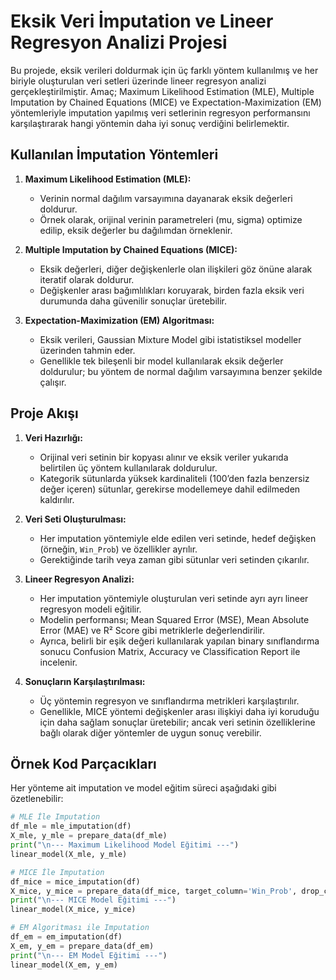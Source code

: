 # Eksik Veri İmputation ve Lineer Regresyon Analizi Projesi

Bu projede, eksik verileri doldurmak için üç farklı yöntem kullanılmış ve her biriyle oluşturulan veri setleri üzerinde lineer regresyon analizi gerçekleştirilmiştir. Amaç; Maximum Likelihood Estimation (MLE), Multiple Imputation by Chained Equations (MICE) ve Expectation-Maximization (EM) yöntemleriyle imputation yapılmış veri setlerinin regresyon performansını karşılaştırarak hangi yöntemin daha iyi sonuç verdiğini belirlemektir.

## Kullanılan İmputation Yöntemleri

1. **Maximum Likelihood Estimation (MLE):**  
   - Verinin normal dağılım varsayımına dayanarak eksik değerleri doldurur.
   - Örnek olarak, orijinal verinin parametreleri (mu, sigma) optimize edilip, eksik değerler bu dağılımdan örneklenir.

2. **Multiple Imputation by Chained Equations (MICE):**  
   - Eksik değerleri, diğer değişkenlerle olan ilişkileri göz önüne alarak iteratif olarak doldurur.
   - Değişkenler arası bağımlılıkları koruyarak, birden fazla eksik veri durumunda daha güvenilir sonuçlar üretebilir.

3. **Expectation-Maximization (EM) Algoritması:**  
   - Eksik verileri, Gaussian Mixture Model gibi istatistiksel modeller üzerinden tahmin eder.
   - Genellikle tek bileşenli bir model kullanılarak eksik değerler doldurulur; bu yöntem de normal dağılım varsayımına benzer şekilde çalışır.

## Proje Akışı

1. **Veri Hazırlığı:**  
   - Orijinal veri setinin bir kopyası alınır ve eksik veriler yukarıda belirtilen üç yöntem kullanılarak doldurulur.
   - Kategorik sütunlarda yüksek kardinaliteli (100’den fazla benzersiz değer içeren) sütunlar, gerekirse modellemeye dahil edilmeden kaldırılır.

2. **Veri Seti Oluşturulması:**  
   - Her imputation yöntemiyle elde edilen veri setinde, hedef değişken (örneğin, `Win_Prob`) ve özellikler ayrılır.
   - Gerektiğinde tarih veya zaman gibi sütunlar veri setinden çıkarılır.

3. **Lineer Regresyon Analizi:**  
   - Her imputation yöntemiyle oluşturulan veri setinde ayrı ayrı lineer regresyon modeli eğitilir.
   - Modelin performansı; Mean Squared Error (MSE), Mean Absolute Error (MAE) ve R² Score gibi metriklerle değerlendirilir.
   - Ayrıca, belirli bir eşik değeri kullanılarak yapılan binary sınıflandırma sonucu Confusion Matrix, Accuracy ve Classification Report ile incelenir.

4. **Sonuçların Karşılaştırılması:**  
   - Üç yöntemin regresyon ve sınıflandırma metrikleri karşılaştırılır.
   - Genellikle, MICE yöntemi değişkenler arası ilişkiyi daha iyi koruduğu için daha sağlam sonuçlar üretebilir; ancak veri setinin özelliklerine bağlı olarak diğer yöntemler de uygun sonuç verebilir.

## Örnek Kod Parçacıkları

Her yönteme ait imputation ve model eğitim süreci aşağıdaki gibi özetlenebilir:

```python
# MLE İle Imputation
df_mle = mle_imputation(df)
X_mle, y_mle = prepare_data(df_mle)
print("\n--- Maximum Likelihood Model Eğitimi ---")
linear_model(X_mle, y_mle)

# MICE İle Imputation
df_mice = mice_imputation(df)
X_mice, y_mice = prepare_data(df_mice, target_column='Win_Prob', drop_columns=[])
print("\n--- MICE Model Eğitimi ---")
linear_model(X_mice, y_mice)

# EM Algoritması ile Imputation
df_em = em_imputation(df)
X_em, y_em = prepare_data(df_em)
print("\n--- EM Model Eğitimi ---")
linear_model(X_em, y_em)
